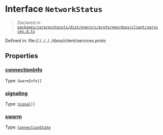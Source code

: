 # Interface `NetworkStatus`
> Declared in [`packages/core/protocols/dist/esm/src/proto/gen/dxos/client/services.d.ts`]()

Defined in:
   file://./../../../dxos/client/services.proto
## Properties
### [connectionInfo]()
Type: <code>SwarmInfo[]</code>



### [signaling]()
Type: <code>[Signal](/api/@dxos/react-client/interfaces/Signal)[]</code>



### [swarm]()
Type: <code>[ConnectionState](/api/@dxos/react-client/enums#ConnectionState)</code>



    